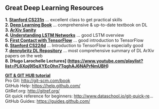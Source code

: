 ## Great Deep Learning Resources

**1. [Stanford CS231n](http://cs231n.stanford.edu/syllabus.html)**  ... excellent class to get practical skills  
**2. [Deep Learning Book](http://www.deeplearningbook.org/)**  ... comprehensive & up-to-date textbook on DL  
**3. [ArXiv Sanity](http://www.arxiv-sanity.com/)**  
**4. [Understanding LSTM Networks](http://colah.github.io/posts/2015-08-Understanding-LSTMs/)**  ... good LSTM overview  
**5. [First Contact with TensorFlow](http://www.jorditorres.org/first-contact-with-tensorflow/)**  ... good introduction to TensorFlow  
**6. [Stanford CS224d](http://cs224d.stanford.edu/syllabus.html)** ... Introduction to TensorFlow is especially good  
**7. [dennybritz DL Repository](https://github.com/dennybritz/deeplearning-papernotes)** ... most comprehensive summary of DL ArXiv papers on the web  
**8. [Hugo Larochelle Lectures] (https://www.youtube.com/playlist?list=PL6Xpj9I5qXYEcOhn7TqghAJ6NAPrNmUBH)**  

**[GIT & GIT HUB tutorial](https://youtu.be/xKVlZ3wFVKA?list=PL5-da3qGB5IBLMp7LtN8Nc3Efd4hJq0kD)**  
Pro Git: http://git-scm.com/book  
GitHub Help: https://help.github.com/  
GitRef.org: http://gitref.org/  
Git quick reference for beginners: http://www.dataschool.io/git-quick-re...  
GitHub Guides: https://guides.github.com/  
